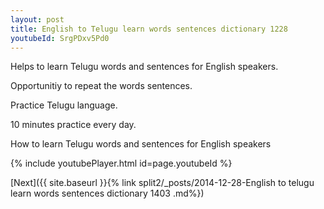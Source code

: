 ```yaml
---
layout: post
title: English to Telugu learn words sentences dictionary 1228 
youtubeId: SrgPDxv5Pd0
---
```

 
 
Helps to learn Telugu words and sentences for English speakers.

Opportunitiy to repeat the words sentences. 

Practice Telugu language. 
 
10 minutes practice every day. 
 
How to learn Telugu words and sentences for English speakers 
 
{% include youtubePlayer.html id=page.youtubeId %}
 
 
[Next]({{ site.baseurl }}{% link  split2/_posts/2014-12-28-English to telugu learn words sentences dictionary 1403 .md%})
 
